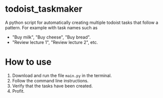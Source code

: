 # todoist_taskmaker
A python script for automatically creating multiple todoist tasks that follow a pattern. For example with task names such as

* "Buy milk", "Buy cheese", "Buy bread". 
* "Review lecture 1", "Review lecture 2", etc.

# How to use
1) Download and run the file `main.py` in the terminal.
2) Follow the command line instructions.
3) Verify that the tasks have been created.
4) Profit.